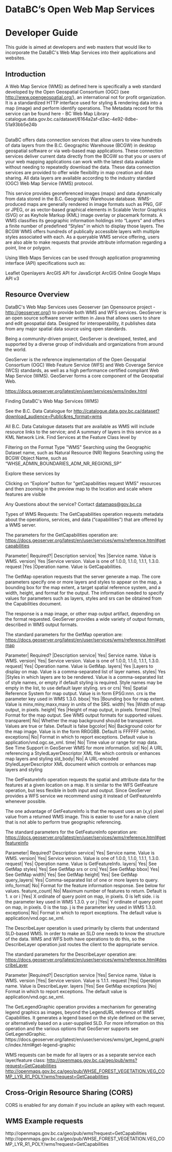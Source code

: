 # DataBC’s Open Web Map Services
# Developer Guide
This guide is aimed at developers and web masters that would like to incorporate the DataBC's Web Map Services into their applications and websites.
<br>
## Introduction

A Web Map Service (WMS) as defined here is specifically a web standard developed by the Open Geospatial Consortium (OGC) (see http://www.opengeospatial.org/), an international not for profit organization.
It is a standardized HTTP interface used for styling & rendering data into a map (image) and perform identify operations. 
The Metadata record for this service can be found here - BC Web Map Library catalogue.data.gov.bc.ca/dataset/6164a2af-d3ac-4e92-8dbe-51a93bb5e24b 

<br>
DataBC offers data connection services that allow users to view hundreds of data layers from the B.C. Geographic Warehouse (BCGW) in desktop geospatial software or via web-based map applications.  
These connection services deliver current data directly from the BCGW so that you or users of your web mapping applications can work with the latest data available without needing to repeatedly download the data.
These data connection services are provided to offer wide flexibility in map creation and data sharing. 
All data layers are available according to the industry standard (OGC) Web Map Service (WMS) protocol.

This service provides georeferenced images (maps) and data dynamically from data stored in the B.C. Geographic Warehouse database. 
WMS-produced maps are generally rendered in image formats such as PNG, GIF or JPEG, or as vector-based graphical elements in Scalable Vector Graphics (SVG) or as Keyhole Markup (KML) image overlay or placemark formats. 
A WMS classifies its geographic information holdings into “Layers” and offers a finite number of predefined “Styles” in which to display those layers.
The BCGW WMS offers hundreds of publically accessible layers with multiple styles associated with each. 
As a queryable WMS service offering, users are also able to make requests that provide attribute information regarding a point, line or polygon.
 
Using Web Maps Services can be used through application programming interface (API) specifications such as:

Leaflet
Openlayers
ArcGIS API for JavaScript
ArcGIS Online
Google Maps API v3


## Resource Overview
DataBC's Web Map Services uses Geoserver (an Opensource project - http://geoserver.org/) to provide both WMS and WFS services. 
GeoServer is an open source software server written in Java that allows users to share and edit geospatial data. Designed for interoperability, it publishes data from any major spatial data source using open standards.

Being a community-driven project, GeoServer is developed, tested, and supported by a diverse group of individuals and organizations from around the world.

GeoServer is the reference implementation of the Open Geospatial Consortium (OGC) Web Feature Service (WFS) and Web Coverage Service (WCS) standards, 
as well as a high performance certified compliant Web Map Service (WMS). GeoServer forms a core component of the Geospatial Web.

https://docs.geoserver.org/latest/en/user/services/wms/index.html

Finding DataBC's Web Map Services (WMS)

See the B.C. Data Catalogue for
http://catalogue.data.gov.bc.ca/dataset?download_audience=Public&res_format=wms

All B.C. Data Catalogue datasets that are available as WMS will include resource links to the service; and
A summary of layers in this service as a KML Network Link.
Find Services at the Feature Class level by

Filtering on the Format Type "WMS"
Searching using the Geographic Dataset name, such as Natural Resource (NR) Regions
Searching using the BCGW Object Name, such as “WHSE_ADMIN_BOUNDARIES_ADM_NR_REGIONS_SP”
 
Explore these services by

Clicking on “Explore” button for "getCapabilities request WMS" resources
and then zooming in the preview map to the location and scale where features are visible

Any Questions about the service? Contact datamaps@gov.bc.ca

Types of  WMS Requests:
<GetCapabilities>
The GetCapabilities operation requests metadata about the operations, services, and data (“capabilities”) that are offered by a WMS server.

The parameters for the GetCapabilities operation are:
https://docs.geoserver.org/latest/en/user/services/wms/reference.html#getcapabilities 

Parameter|	Required?|	Description
service|	Yes	|Service name. Value is WMS.
version|	Yes	|Service version. Value is one of 1.0.0, 1.1.0, 1.1.1, 1.3.0.
request	|Yes	|Operation name. Value is GetCapabilities.

<GetMap> 
The GetMap operation requests that the server generate a map. The core parameters specify one or more layers and styles to appear on the map, a bounding box for the map extent, a target spatial reference system, and a width, height, and format for the output. The information needed to specify values for parameters such as layers, styles and srs can be obtained from the Capabilities document.

The response is a map image, or other map output artifact, depending on the format requested. GeoServer provides a wide variety of output formats, described in WMS output formats.

The standard parameters for the GetMap operation are:
https://docs.geoserver.org/latest/en/user/services/wms/reference.html#getmap

Parameter|	Required?	|Description
service|	Yes|	Service name. Value is WMS.
version|	Yes|	Service version. Value is one of 1.0.0, 1.1.0, 1.1.1, 1.3.0.
request|	Yes|	Operation name. Value is GetMap.
layers|	Yes	|Layers to display on map. Value is a comma-separated list of layer names.
styles|	Yes	|Styles in which layers are to be rendered. Value is a comma-separated list of style names, or empty if default styling is required. Style names may be empty in the list, to use default layer styling.
srs or crs|	Yes|	Spatial Reference System for map output. Value is in form EPSG:nnn. crs is the parameter key used in WMS 1.3.0.
bbox|	Yes	|Bounding box for map extent. Value is minx,miny,maxx,maxy in units of the SRS.
width|	Yes	|Width of map output, in pixels.
height|	Yes	|Height of map output, in pixels.
format	|Yes|	Format for the map output. See WMS output formats for supported values.
transparent|	No|	Whether the map background should be transparent. Values are true or false. Default is false
bgcolor|	No|	Background color for the map image. Value is in the form RRGGBB. Default is FFFFFF (white).
exceptions|	No|	Format in which to report exceptions. Default value is  application/vnd.ogc.se_xml.
time|	No|	Time value or range for map data. See Time Support in GeoServer WMS for more information.
sld|	No|	A URL referencing a StyledLayerDescriptor XML file which controls or enhances map layers and styling
sld_body|	No|	A URL-encoded StyledLayerDescriptor XML document which controls or enhances map layers and styling


<GetFeatureInfo> 
The GetFeatureInfo operation requests the spatial and attribute data for the features at a given location on a map. It is similar to the WFS GetFeature operation, but less flexible in both input and output. Since GeoServer provides a WFS service we recommend using it instead of GetFeatureInfo whenever possible.

The one advantage of GetFeatureInfo is that the request uses an (x,y) pixel value from a returned WMS image. This is easier to use for a naive client that is not able to perform true geographic referencing.

The standard parameters for the GetFeatureInfo operation are:
https://docs.geoserver.org/latest/en/user/services/wms/reference.html#getfeatureinfo

Parameter|	Required?	Description
service|	Yes|	Service name. Value is WMS.
version|	Yes|	Service version. Value is one of 1.0.0, 1.1.0, 1.1.1, 1.3.0.
request|	Yes|	Operation name. Value is GetFeatureInfo.
layers|	Yes|	See GetMap
styles|	Yes|	See GetMap
srs or crs|	Yes|	See GetMap
bbox|	Yes|	See GetMap
width|	Yes|	See GetMap
height|	Yes|	See GetMap
query_layers|	Yes|	Comma-separated list of one or more layers to query.
info_format|	No|	Format for the feature information response. See below for values.
feature_count|	No|	Maximum number of features to return. Default is 1.
x or i	|Yes|	X ordinate of query point on map, in pixels. 0 is left side. i is the parameter key used in WMS 1.3.0.
y or j	|Yes|	Y ordinate of query point on map, in pixels. 0 is the top. j is the parameter key used in WMS 1.3.0.
exceptions|	No|	Format in which to report exceptions. The default value is  application/vnd.ogc.se_xml.


<Describelayer>
The DescribeLayer operation is used primarily by clients that understand SLD-based WMS. In order to make an SLD one needs to know the structure of the data. WMS and WFS both have operations to do this, so the DescribeLayer operation just routes the client to the appropriate service.

The standard parameters for the DescribeLayer operation are:
https://docs.geoserver.org/latest/en/user/services/wms/reference.html#describeLayer

Parameter	|Required?|	Description
service	|Yes|	Service name. Value is WMS.
version	|Yes|	Service version. Value is 1.1.1.
request	|Yes|	Operation name. Value is DescribeLayer.
layers	|Yes|	See GetMap
exceptions	|No|	Format in which to report exceptions. The default value is  application/vnd.ogc.se_xml.

<GetLegendGraphic>
The GetLegendGraphic operation provides a mechanism for generating legend graphics as images, beyond the LegendURL reference of WMS Capabilities. 
It generates a legend based on the style defined on the server, or alternatively based on a user-supplied SLD. 
For more information on this operation and the various options that GeoServer supports see GetLegendGraphic. https://docs.geoserver.org/latest/en/user/services/wms/get_legend_graphic/index.html#get-legend-graphic


WMS requests can be made for all layers or as a separate service each layer/feature class:
http://openmaps.gov.bc.ca/geo/pub/wms?request=GetCapabilities
http://openmaps.gov.bc.ca/geo/pub/WHSE_FOREST_VEGETATION.VEG_COMP_LYR_R1_POLY/wms?request=GetCapabilities


## Cross-Origin Resource Sharing (CORS)
CORS is enabled for any domain if you include an apikey with each request.

## WMS Example requests 



<GetCapabilities>
http://openmaps.gov.bc.ca/geo/pub/wms?request=GetCapabilities
http://openmaps.gov.bc.ca/geo/pub/WHSE_FOREST_VEGETATION.VEG_COMP_LYR_R1_POLY/wms?request=GetCapabilities


<GetMap> 
<GetFeatureInfo> 
<GetLegendGraphic>


